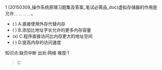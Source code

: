 1
(20150309_操作系统原理习题集及答案_笔试必需品_doc)虚拟存储器的作用是允许﹎﹎﹎﹎。
- ( ) A.直接使用外存代替内存
- ( ) B.添加比地址字长允许的更多内存容量
- (x) C.程序直接访问比内存更大的地址空间
- ( ) D.提高内存的访问速度

知识点:缺页中断
出处:网络
难度:1
> C
